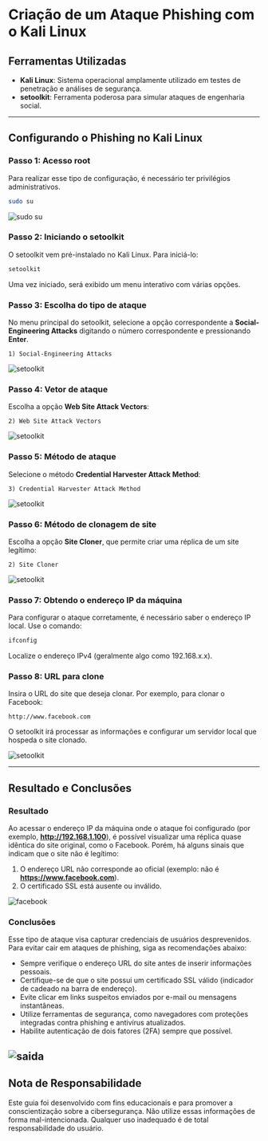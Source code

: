 # Criação de um Ataque Phishing com o Kali Linux

## Ferramentas Utilizadas

- **Kali Linux**: Sistema operacional amplamente utilizado em testes de penetração e análises de segurança.
- **setoolkit**: Ferramenta poderosa para simular ataques de engenharia social.

---

## Configurando o Phishing no Kali Linux

### Passo 1: Acesso root
Para realizar esse tipo de configuração, é necessário ter privilégios administrativos.
```bash
sudo su
```
![sudo su](img/sudo.png)

### Passo 2: Iniciando o setoolkit
O setoolkit vem pré-instalado no Kali Linux. Para iniciá-lo:
```bash
setoolkit
```
Uma vez iniciado, será exibido um menu interativo com várias opções.

### Passo 3: Escolha do tipo de ataque
No menu principal do setoolkit, selecione a opção correspondente a **Social-Engineering Attacks** digitando o número correspondente e pressionando **Enter**.
```plaintext
1) Social-Engineering Attacks
```
![setoolkit](img/setoolkit1.png)

### Passo 4: Vetor de ataque
Escolha a opção **Web Site Attack Vectors**:
```plaintext
2) Web Site Attack Vectors
```
![setoolkit](img/setoolkit2.png)

### Passo 5: Método de ataque
Selecione o método **Credential Harvester Attack Method**:
```plaintext
3) Credential Harvester Attack Method
```
![setoolkit](img/setoolkit3.png)

### Passo 6: Método de clonagem de site
Escolha a opção **Site Cloner**, que permite criar uma réplica de um site legítimo:
```plaintext
2) Site Cloner
```
![setoolkit](img/setoolkit4.png)

### Passo 7: Obtendo o endereço IP da máquina
Para configurar o ataque corretamente, é necessário saber o endereço IP local. Use o comando:
```bash
ifconfig
```
Localize o endereço IPv4 (geralmente algo como 192.168.x.x).

### Passo 8: URL para clone
Insira o URL do site que deseja clonar. Por exemplo, para clonar o Facebook:
```plaintext
http://www.facebook.com
```
O setoolkit irá processar as informações e configurar um servidor local que hospeda o site clonado.

![setoolkit](img/setoolkit5.png)

---

## Resultado e Conclusões

### Resultado
Ao acessar o endereço IP da máquina onde o ataque foi configurado (por exemplo, **http://192.168.1.100**), é possível visualizar uma réplica quase idêntica do site original, como o Facebook. Porém, há alguns sinais que indicam que o site não é legítimo:

1. O endereço URL não corresponde ao oficial (exemplo: não é **https://www.facebook.com**).
2. O certificado SSL está ausente ou inválido.

![facebook](img/conclusao.png)

### Conclusões
Esse tipo de ataque visa capturar credenciais de usuários desprevenidos. Para evitar cair em ataques de phishing, siga as recomendações abaixo:

- Sempre verifique o endereço URL do site antes de inserir informações pessoais.
- Certifique-se de que o site possui um certificado SSL válido (indicador de cadeado na barra de endereço).
- Evite clicar em links suspeitos enviados por e-mail ou mensagens instantâneas.
- Utilize ferramentas de segurança, como navegadores com proteções integradas contra phishing e antivírus atualizados.
- Habilite autenticação de dois fatores (2FA) sempre que possível.

![saida](img/exit.png)
---

## Nota de Responsabilidade
Este guia foi desenvolvido com fins educacionais e para promover a conscientização sobre a cibersegurança. Não utilize essas informações de forma mal-intencionada. Qualquer uso inadequado é de total responsabilidade do usuário.








